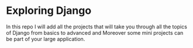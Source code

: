 # Exploring Django
 
In this repo I will add all the projects that will take you through all the topics of Django from basics to advanced and Moreover some mini projects can be part of your large application. 
